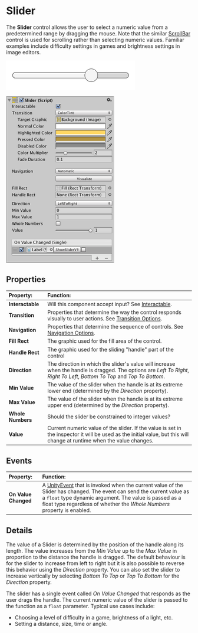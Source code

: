 # Slider

The **Slider** control allows the user to select a numeric value from a predetermined range by dragging the mouse. Note
that the similar [ScrollBar](script-Scrollbar.md) control is used for scrolling rather than selecting numeric values.
Familiar examples include difficulty settings in games and brightness settings in image editors.

![A Slider.](images/UI_SliderExample.png)

![](images/UI_SliderInspector.png)

## Properties

| **Property:**     | **Function:**                                                                                                                                                              |
|:------------------|:---------------------------------------------------------------------------------------------------------------------------------------------------------------------------|
| **Interactable**  | Will this component accept input? See [Interactable](script-Selectable.md).                                                                                                |
| **Transition**    | Properties that determine the way the control responds visually to user actions. See [Transition Options](script-SelectableTransition.md).                                 |
| **Navigation**    | Properties that determine the sequence of controls. See [Navigation Options](script-SelectableNavigation.md).                                                              |
| **Fill Rect**     | The graphic used for the fill area of the control.                                                                                                                         |
| **Handle Rect**   | The graphic used for the sliding "handle" part of the control                                                                                                              |
| **Direction**     | The direction in which the slider's value will increase when the handle is dragged. The options are _Left To Right_, _Right To Left_, _Bottom To Top_ and _Top To Bottom_. |
| **Min Value**     | The value of the slider when the handle is at its extreme lower end (determined by the _Direction_ property).                                                              |
| **Max Value**     | The value of the slider when the handle is at its extreme upper end (determined by the _Direction_ property).                                                              |
| **Whole Numbers** | Should the slider be constrained to integer values?                                                                                                                        |
| **Value**         | Current numeric value of the slider.  If the value is set in the inspector it will be used as the initial value, but this will change at runtime when the value changes.   |

## Events

| **Property:**        | **Function:**                                                                                                                                                                                                                                                                                                  |
|:---------------------|:---------------------------------------------------------------------------------------------------------------------------------------------------------------------------------------------------------------------------------------------------------------------------------------------------------------|
| **On Value Changed** | A [UnityEvent](https://docs.unity3d.com/Manual/UnityEvents.html) that is invoked when the current value of the Slider has changed. The event can send the current value as a `float` type dynamic argument. The value is passed as a float type regardless of whether the _Whole Numbers_ property is enabled. |

## Details

The value of a Slider is determined by the position of the handle along its length. The value increases from the _Min
Value_ up to the _Max Value_ in proportion to the distance the handle is dragged. The default behaviour is for the
slider to increase from left to right but it is also possible to reverse this behavior using the _Direction_ property.
You can also set the slider to increase vertically by selecting _Bottom To Top_ or _Top To Bottom_ for the _Direction_
property.

The slider has a single event called _On Value Changed_ that responds as the user drags the handle. The current numeric
value of the slider is passed to the function as a `float` parameter. Typical use cases include:

* Choosing a level of difficulty in a game, brightness of a light, etc.
* Setting a distance, size, time or angle.
